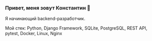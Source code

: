 ### Привет, меня зовут Константин 👋
Я начинающий backend-разработчик. 

Мой стек: Python, Django Framework, SQLite, PostgreSQL, REST API, pytest, Docker, Linux, Nginx



<!--
**KAbashin/KAbashin** is a ✨ _special_ ✨ repository because its `README.md` (this file) appears on your GitHub profile.

Here are some ideas to get you started:

- 🔭 I’m currently working on ...
- 🌱 I’m currently learning ...
- 👯 I’m looking to collaborate on ...
- 🤔 I’m looking for help with ...
- 💬 Ask me about ...
- 📫 How to reach me: ...
- 😄 Pronouns: ...
- ⚡ Fun fact: ...
-->


